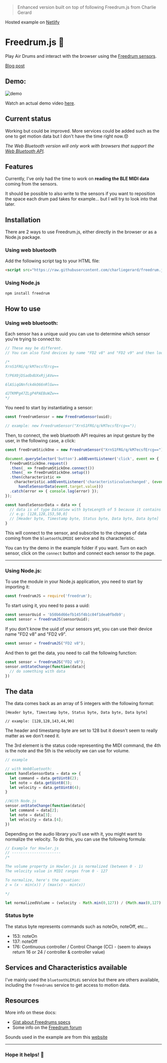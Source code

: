 > Enhanced version built on top of following Freedrum.js from Charlie Gerard
 
Hosted example on [Netlify](https://freedrumjs.netlify.com/)

# Freedrum.js 🥁

Play Air Drums and interact with the browser using the <a href="https://freedrum.rocks" target="_blank">Freedrum sensors</a>.

[Blog post](https://dev.to/devdevcharlie/playing-air-drums-in-javascript-47jg)

## Demo:

![demo](demo.gif)

Watch an actual demo video <a href="https://youtu.be/UrG_mlfvDjE" target="_blank">here</a>.

## Current status

Working but could be improved. More services could be added such as the one to get motion data but I don't have the time right now.😞

*The Web Bluetooth version will only work with browsers that support the <a href="https://caniuse.com/#feat=web-bluetooth" target="_blank">Web Bluetooth API</a>.*


## Features

Currently, I've only had the time to work on **reading the BLE MIDI data** coming from the sensors.

It should be possible to also write to the sensors if you want to reposition the space each drum pad takes for example... but I will try to look into that later.


## Installation

There are 2 ways to use Freedrum.js, either directly in the browser or as a Node.js package.

### Using web bluetooth

Add the following script tag to your HTML file:

```html
<script src="https://raw.githubusercontent.com/charliegerard/freedrum.js/master/freedrum.js"></script>
```

### Using Node.js

```js
npm install freedrum
```

## How to use

### Using web bluetooth:

Each sensor has a unique uuid you can use to determine which sensor you're trying to connect to:

```js
// These may be different.
// You can also find devices by name "FD2 v8" and "FD2 v9" and then look for their uuid.

/*
XrnS1FRG/q/kM7ecsfErcg==

T/P6X0jDSadbdUXxRjjAVw==

6lASiqGNnfck4kO66nRlGw==

dJTKMPg47ZLgP4PAEBuWZw==
*/
```

You need to start by instantiating a sensor:

```js
const freedrumSensor = new FreedrumSensor(uuid);

// example: new FreedrumSensor("XrnS1FRG/q/kM7ecsfErcg==");
```

Then, to connect, the web bluetooth API requires an input gesture by the user, in the following case, a click:

```js
const freeDrumStickOne = new FreedrumSensor("XrnS1FRG/q/kM7ecsfErcg==");

document.querySelector('button').addEventListener('click', event => {
  freeDrumStickOne.request()
  .then(_ => freeDrumStickOne.connect())
  .then(_ => freeDrumStickOne.setup())
  .then(characteristic => 
    characteristic.addEventListener('characteristicvaluechanged', (event) => 
      handleSensorData(event.target.value)))
  .catch(error => { console.log(error) });
});

const handleSensorData = data => {
  // data is of type DataView with byteLength of 5 because it contains 5 integers.
  // e.g: [128,128,153,50,0]
  // [Header byte, Timestamp byte, Status byte, Data byte, Data byte]
}
```

This will connect to the sensor, and subscribe to the changes of data coming from the `bluetoothLEMIDI` service and its characteristic.

You can try the demo in the example folder if you want. Turn on each sensor, click on the `connect` button and connect each sensor to the page.

---

### Using Node.js:

To use the module in your Node.js application, you need to start by importing it:

```js
const freedrumJS = require('freedrum');
```

To start using it, you need to pass a uuid:

```js
const sensorUuid = 'b50b6d66efb145f4b1c04f1dea0fbdb9';
const sensor = freedrumJS(sensorUuid);
```

If you don't know the uuid of your sensors yet, you can use their device name "FD2 v8" and "FD2 v9".

```js
const sensor = freedrumJS("FD2 v8");
```

And then to get the data, you need to call the following function:

```js
const sensor = freedrumJS("FD2 v8");
sensor.onStateChange(function(data){
  // do something with data
})
```



## The data

The data comes back as an array of 5 integers with the following format: 

```
[Header byte, Timestamp byte, Status byte, Data byte, Data byte]

// example: [128,128,143,44,90]
```

The header and timestamp byte are set to 128 but it doesn't seem to really matter as we don't need it.

The 3rd element is the status code representing the MIDI command, the 4th is the note and the 5th is the velocity we can use for volume.

```js
// example

// with WebBluetooth:
const handleSensorData = data => {
  let command = data.getUint8(2);
  let note = data.getUint8(3);
  let velocity = data.getUint8(4);
}

//With Node.js
sensor.onStateChange(function(data){
  let command = data[2];
  let note = data[3];
  let velocity = data.[4];
})
```

Depending on the audio library you'll use with it, you might want to normalize the velocity. To do this, you can use the following formula:

```js
// Example for Howler.js
// ----------------------
/*

The volume property in Howler.js is normalized (between 0 - 1)
The velocity value in MIDI ranges from 0 - 127

To normalize, here's the equation:
z = (x - min(x)) / (max(x) - min(x))

*/

let normalizedVolume = (velocity - Math.min(0,127)) / (Math.max(0,127) - Math.min(0,127));
```

### Status byte

The status byte represents commands such as noteOn, noteOff, etc...

* 153: noteOn
* 137: noteOff
* 176: Continuous controller / Control Change (CC) - (seem to  always return 16 or 24 / controller & controller value)


## Services and Characteristics available

I've mainly used the `bluetoothLEMidi` service but there are others available, including the `freedrums` service to get access to motion data.

## Resources

More info on these docs:

* <a href="https://gist.github.com/wvengen/7ebd29da38c08540832fb228c4628171" target="_blank">Gist about Freedrums specs</a>
* Some info on the <a href="http://forum.freedrum.rocks/t/freedrum-midi-commands/15" target="_blank">Freedrum forum</a>

Sounds used in the example are from this <a href="http://www.findsounds.com/ISAPI/search.dll" target="_blank">website</a>

---

### Hope it helps! 💚
